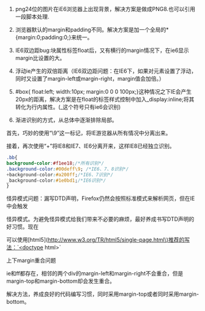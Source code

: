 1. png24位的图片在iE6浏览器上出现背景，解决方案是做成PNG8.也可以引用一段脚本处理.
2. 浏览器默认的margin和padding不同。解决方案是加一个全局的\*{margin:0;padding:0;}来统一。

3. IE6双边距bug:块属性标签float后，又有横行的margin情况下，在ie6显示margin比设置的大。

4. 浮动ie产生的双倍距离（IE6双边距问题：在IE6下，如果对元素设置了浮动，同时又设置了margin-left或margin-right，margin值会加倍。）

5. \#box{ float:left; width:10px; margin:0 0 0 100px;}这种情况之下IE会产生20px的距离，解决方案是在float的标签样式控制中加入\_display:inline;将其转化为行内属性。\(\_这个符号只有ie6会识别\)

6.  渐进识别的方式，从总体中逐渐排除局部。

首先，巧妙的使用“\9”这一标记，将IE游览器从所有情况中分离出来。

接着，再次使用“+”将IE8和IE7、IE6分离开来，这样IE8已经独立识别。

```css
.bb{
background-color:#f1ee18;/*所有识别*/
.background-color:#00deff\9; /*IE6、7、8识别*/
+background-color:#a200ff;/*IE6、7识别*/
_background-color:#1e0bd1;/*IE6识别*/
}
```

怪异模式问题：漏写DTD声明，Firefox仍然会按照标准模式来解析网页，但在IE中会触发

怪异模式。为避免怪异模式给我们带来不必要的麻烦，最好养成书写DTD声明的好习惯。现在

可以使用\[html5\]\([http://www.w3.org/TR/html5/single-page.html\)推荐的写法：\`&lt;doctype](http://www.w3.org/TR/html5/single-page.html%29推荐的写法：`<doctype) html&gt;\`

上下margin重合问题

ie和ff都存在，相邻的两个div的margin-left和margin-right不会重合，但是margin-top和margin-bottom却会发生重合。

解决方法，养成良好的代码编写习惯，同时采用margin-top或者同时采用margin-bottom。

